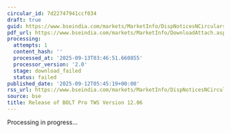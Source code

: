 ```yaml
---
circular_id: 7d22747941ccf034
draft: true
guid: https://www.bseindia.com/markets/MarketInfo/DispNoticesNCirculars.aspx?Noticeid={96F5ABDB-4962-4139-9386-4DFEA1BF124F}&noticeno=20250912-9&dt=09/12/2025&icount=9&totcount=103&flag=0
pdf_url: https://www.bseindia.com/markets/MarketInfo/DownloadAttach.aspx?id=20250912-9&attachedId=
processing:
  attempts: 1
  content_hash: ''
  processed_at: '2025-09-13T03:46:51.660855'
  processor_version: '2.0'
  stage: download_failed
  status: failed
published_date: '2025-09-12T05:45:19+00:00'
rss_url: https://www.bseindia.com/markets/MarketInfo/DispNoticesNCirculars.aspx?Noticeid={96F5ABDB-4962-4139-9386-4DFEA1BF124F}&noticeno=20250912-9&dt=09/12/2025&icount=9&totcount=103&flag=0
source: bse
title: Release of BOLT Pro TWS Version 12.06
---
```


Processing in progress...